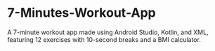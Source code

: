 # 7-Minutes-Workout-App
A 7-minute workout app made using Android Studio, Kotlin, and XML, featuring 12 exercises with 10-second breaks and a BMI calculator.
